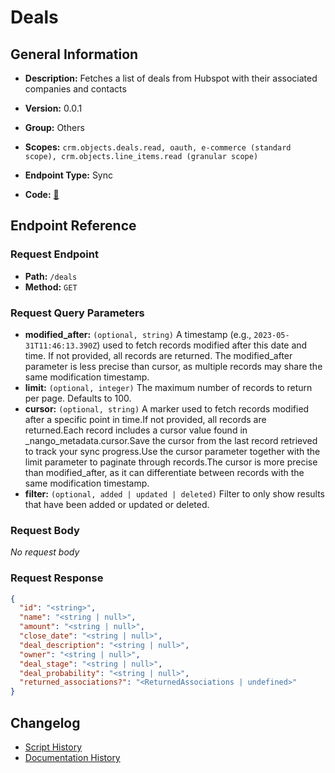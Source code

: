 # Deals

## General Information

- **Description:** Fetches a list of deals from Hubspot with their associated companies and contacts

- **Version:** 0.0.1
- **Group:** Others
- **Scopes:** `crm.objects.deals.read, oauth, e-commerce (standard scope), crm.objects.line_items.read (granular scope)`
- **Endpoint Type:** Sync
- **Code:** [🔗](https://github.com/NangoHQ/integration-templates/tree/main/integrations/hubspot/syncs/deals.ts)


## Endpoint Reference

### Request Endpoint

- **Path:** `/deals`
- **Method:** `GET`

### Request Query Parameters

- **modified_after:** `(optional, string)` A timestamp (e.g., `2023-05-31T11:46:13.390Z`) used to fetch records modified after this date and time. If not provided, all records are returned. The modified_after parameter is less precise than cursor, as multiple records may share the same modification timestamp.
- **limit:** `(optional, integer)` The maximum number of records to return per page. Defaults to 100.
- **cursor:** `(optional, string)` A marker used to fetch records modified after a specific point in time.If not provided, all records are returned.Each record includes a cursor value found in _nango_metadata.cursor.Save the cursor from the last record retrieved to track your sync progress.Use the cursor parameter together with the limit parameter to paginate through records.The cursor is more precise than modified_after, as it can differentiate between records with the same modification timestamp.
- **filter:** `(optional, added | updated | deleted)` Filter to only show results that have been added or updated or deleted.

### Request Body

_No request body_

### Request Response

```json
{
  "id": "<string>",
  "name": "<string | null>",
  "amount": "<string | null>",
  "close_date": "<string | null>",
  "deal_description": "<string | null>",
  "owner": "<string | null>",
  "deal_stage": "<string | null>",
  "deal_probability": "<string | null>",
  "returned_associations?": "<ReturnedAssociations | undefined>"
}
```

## Changelog

- [Script History](https://github.com/NangoHQ/integration-templates/commits/main/integrations/hubspot/syncs/deals.ts)
- [Documentation History](https://github.com/NangoHQ/integration-templates/commits/main/integrations/hubspot/syncs/deals.md)

<!-- END  GENERATED CONTENT -->

